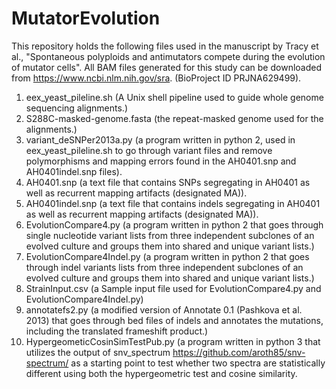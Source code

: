 # MutatorEvolution
This repository holds the following files used in the manuscript by Tracy et al., "Spontaneous polyploids and antimutators compete during the evolution of mutator cells".  All BAM files generated for this study can be downloaded from  https://www.ncbi.nlm.nih.gov/sra. (BioProject ID PRJNA629499).

1) eex_yeast_pileline.sh (A Unix shell pipeline used to guide whole genome sequencing alignments.)
2) S288C-masked-genome.fasta (the repeat-masked genome used for the alignments.)
3) variant_deSNPer2013a.py (a program written in python 2, used in eex_yeast_pileline.sh to go through variant files and remove polymorphisms and mapping errors found in the AH0401.snp and AH0401indel.snp files).
4) AH0401.snp (a text file that contains SNPs segregating in AH0401 as well as recurrent mapping artifacts (designated MA)).
5) AH0401indel.snp (a text file that contains indels segregating in AH0401 as well as recurrent mapping artifacts (designated MA)).
6) EvolutionCompare4.py (a program written in python 2 that goes through single nucleotide variant lists from three independent subclones of an evolved culture and groups them into shared and unique variant lists.)
7) EvolutionCompare4Indel.py (a program written in python 2 that goes through indel variants lists from three independent subclones of an evolved culture and groups them into shared and unique variant lists.)
8) StrainInput.csv (a Sample input file used for EvolutionCompare4.py and EvolutionCompare4Indel.py) 
9) annotatefs2.py (a modified version of Annotate 0.1 (Pashkova et al. 2013) that goes through bed files of indels and annotates the mutations, including the translated frameshift product.)
10) HypergeometicCosinSimTestPub.py (a program written in python 3 that utilizes the output of snv_spectrum https://github.com/aroth85/snv-spectrum/ as a starting point to test whether two spectra are statistically different using both the hypergeometric test and cosine similarity.




